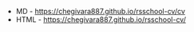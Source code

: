 - MD - https://chegivara887.github.io/rsschool-cv/cv
- HTML - https://chegivara887.github.io/rsschool-cv/

